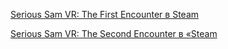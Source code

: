 [Serious Sam VR: The First Encounter в Steam](https://store.steampowered.com/app/552450/)

[Serious Sam VR: The Second Encounter в «Steam](https://store.steampowered.com/app/552460/)